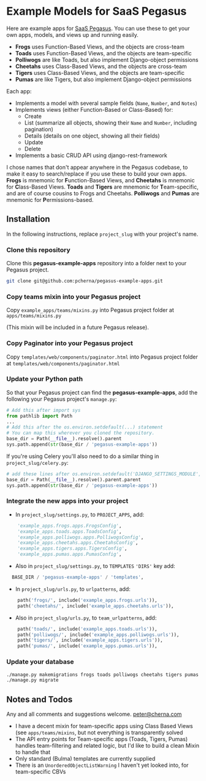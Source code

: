 # Example Models for SaaS Pegasus

Here are example apps for [SaaS Pegasus](https://saaspegasus.com). You can use these to get your own apps, models, and views up and running easily.

* **Frogs** uses Function-Based Views, and the objects are cross-team
* **Toads** uses Function-Based Views, and the objects are team-specific
* **Polliwogs** are like Toads, but also implement Django-object permissions
* **Cheetahs** uses Class-Based Views, and the objects are cross-team
* **Tigers** uses Class-Based Views, and the objects are team-specific
* **Pumas** are like Tigers, but also implement Django-object permissions

Each app:

* Implements a model with several sample fields (`Name`, `Number`, and `Notes`)
* Implements views (either Function-Based or Class-Based) for:
  * Create
  * List (summarize all objects, showing their `Name` and `Number`, including pagination)
  * Details (details on one object, showing all their fields)
  * Update
  * Delete
* Implements a basic CRUD API using django-rest-framework

I chose names that don't appear anywhere in the Pegasus codebase, to make it easy to search/replace if you use these to build your own apps. **Frogs** is mnemonic for **F**unction-Based Views, and **Cheetahs** is mnemonic for **C**lass-Based Views. **Toads** and **Tigers** are mnemonic for **T**eam-specific, and are of course cousins to Frogs and Cheetahs. **Polliwogs** and **Pumas** are mnemonic for **P**ermissions-based.

## Installation

In the following instructions, replace `project_slug` with your project's name.

### Clone this repository

Clone this **pegasus-example-apps** repository into a folder next to your Pegasus project.

```bash
git clone git@github.com:pcherna/pegasus-example-apps.git
```

### Copy teams mixin into your Pegasus project

Copy `example_apps/teams/mixins.py` into Pegasus project folder at `apps/teams/mixins.py`

(This mixin will be included in a future Pegasus release).

### Copy Paginator into your Pegasus project

Copy `templates/web/components/paginator.html` into Pegasus project folder at `templates/web/components/paginator.html`

### Update your Python path

So that your Pegasus project can find the **pegasus-example-apps**, add the following your Pegasus project's `manage.py`:

```python
# Add this after import sys
from pathlib import Path
...
# Add this after the os.environ.setdefault(...) statement
# You can map this wherever you cloned the repository.
base_dir = Path(__file__).resolve().parent
sys.path.append(str(base_dir / 'pegasus-example-apps'))
```

If you're using Celery you'll also need to do a similar thing in `project_slug/celery.py`:

```python
# add these lines after os.environ.setdefault('DJANGO_SETTINGS_MODULE', 'project_slug.settings')
base_dir = Path(__file__).resolve().parent.parent
sys.path.append(str(base_dir / 'pegasus-example-apps'))
```

### Integrate the new apps into your project

* In `project_slug/settings.py`, to `PROJECT_APPS`, add:

```python
    'example_apps.frogs.apps.FrogsConfig',
    'example_apps.toads.apps.ToadsConfig',
    'example_apps.polliwogs.apps.PolliwogsConfig',
    'example_apps.cheetahs.apps.CheetahsConfig',
    'example_apps.tigers.apps.TigersConfig',
    'example_apps.pumas.apps.PumasConfig',
```

* Also in `project_slug/settings.py`, to `TEMPLATES` `'DIRS'` key add:

```python
  BASE_DIR / 'pegasus-example-apps' / 'templates',
```

* In `project_slug/urls.py`, to `urlpatterns`, add:

```python
    path('frogs/', include('example_apps.frogs.urls')),
    path('cheetahs/', include('example_apps.cheetahs.urls')),
```

* Also in `project_slug/urls.py`, to `team_urlpatterns`, add:

```python
    path('toads/', include('example_apps.toads.urls')),
    path('polliwogs/', include('example_apps.polliwogs.urls')),
    path('tigers/', include('example_apps.tigers.urls')),
    path('pumas/', include('example_apps.pumas.urls')),
```

### Update your database

```bash
./manage.py makemigrations frogs toads polliwogs cheetahs tigers pumas
./manage.py migrate
```

## Notes and Todos

Any and all comments and suggestions welcome. [peter@cherna.com](mailto:peter@cherna.com)

* I have a decent mixin for team-specific apps using Class Based Views (see `apps/teams/mixins`, but not everything is transparently solved
* The API entry points for Team-specific apps (Toads, Tigers, Pumas) handles team-filtering and related logic, but I'd like to build a clean Mixin to handle that
* Only standard (Bulma) templates are currently supplied
* There is an `UnorderedObjectListWarning` I haven't yet looked into, for team-specific CBVs
